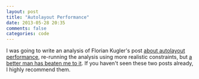 ```yaml
---
layout: post
title: "Autolayout Performance"
date: 2013-05-28 20:35
comments: false
categories: code
---
```


I was going to write an analysis of Florian Kugler's post [about autolayout performance](http://floriankugler.com/blog/2013/4/21/auto-layout-performance-on-ios), re-running the analysis using more realistic constraints, but [a better man has beaten me to it](http://pilky.me/view/36). If you haven't seen these two posts already, I highly recommend them. 